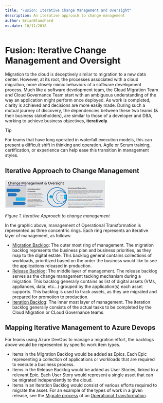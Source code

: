 ```yaml
---
title: "Fusion: Iterative Change Management and Oversight"
description: An iterative approach to change management
author: BrianBlanchard
ms.date: 10/11/2018
---
```


# Fusion: Iterative Change Management and Oversight

Migration to the cloud is deceptively similar to migration to a new data center. However, at its root, the processes associated with a cloud migration, more closely mimic behaviors of a software development process. Much like a software development team, the Cloud Migration Team and Cloud Governance Team start with an ambiguous understanding of the way an application might perform once deployed. As work is completed, clarity is achieved and decisions are more easily made. During such a mutual journey of discovery, the dependencies between these two teams (& their business stakeholders), are similar to those of a developer and DBA, working to achieve business objectives, **iteratively**. 

> [!TIP]
> For teams that have long operated in waterfall execution models, this can present a difficult shift in thinking and operation. Agile or Scrum training, certification, or experience can help ease this transition in management styles.

## Iterative Approach to Change Management

![Iterative Approach to change management](../../_images/operational-transformation-manage.png)

*Figure 1. Iterative Approach to change management*

In the graphic above, management of Operational Transformation is represented as three concentric rings. Each ring represents an iterative layer of management, as follows:

* [Migration Backlog](migration-backlog.md): The outer most ring of management. The migration backlog represents the business plan and business priorities, as they map to the digital estate. This backlog general contains collections of workloads, prioritized based on the order the business would like to see the applications released in production.
* [Release Backlog](../execute/iteration-release-backlog): The middle layer of management. The release backlog serves as the change management tacking mechanism during a migration. This backlog generally contains as list of digital assets (VMs, appliances, data, etc...) grouped by the application(s) each asset supports. This backlog is used to track assets, as they are migrated and prepared for promotion to production.
* [Iteration Backlog](../execute/iteration-release-backlog): The inner most layer of management. The iteration backlog generally consists of the actual tasks to be completed by the Cloud Migration or CLoud Governance teams.

## Mapping Iterative Management to Azure Devops

For teams using Azure DevOps to manage a migration effort, the backlogs above would be represented by specific work item types. 

* Items in the Migration Backlog would be added as Epics. Each Epic representing a collection of applications or workloads that are required to execute a business process.
* Items in the Release Backlog would be added as User Stories, linked to a relevant Epic. Each User Story would represent a single asset that can be migrated independently to the cloud.
* Items in an Iteration Backlog would consist of various efforts required to migrate the asset. For an example of the types of work in a given release, see the [Migrate process](../../transformation-journeys/operational-transformation/migrate.md) of an [Operational Transformation](../../transformation-journeys/operational-transformation/overview.md).